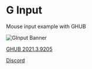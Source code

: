 # G Input
Mouse input example with GHUB

![GInput Banner](https://github.com/user-attachments/assets/46096aa3-13b6-49ca-8162-4ab4e1a2da2a)

[GHUB 2021.3.9205](https://download01.logi.com/web/ftp/pub/techsupport/gaming/lghub_installer_2021.3.5164.exe)

[Discord](https://discord.gg/WuVBhrpYrS)
